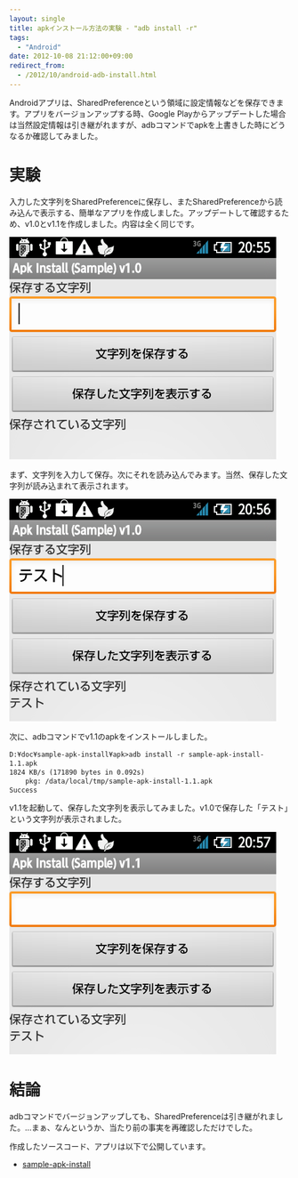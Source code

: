 ```yaml
---
layout: single
title: apkインストール方法の実験 - "adb install -r"
tags:
  - "Android"
date: 2012-10-08 21:12:00+09:00
redirect_from:
  - /2012/10/android-adb-install.html
---
```


Androidアプリは、SharedPreferenceという領域に設定情報などを保存できます。アプリをバージョンアップする時、Google Playからアップデートした場合は当然設定情報は引き継がれますが、adbコマンドでapkを上書きした時にどうなるか確認してみました。

<!--more-->

# 実験

入力した文字列をSharedPreferenceに保存し、またSharedPreferenceから読み込んで表示する、簡単なアプリを作成しました。アップデートして確認するため、v1.0とv1.1を作成しました。内容は全く同じです。

![](/assets/img/2012-10-08-verifying-how-to-install-apk/001.png)

まず、文字列を入力して保存。次にそれを読み込んでみます。当然、保存した文字列が読み込まれて表示されます。

![](/assets/img/2012-10-08-verifying-how-to-install-apk/002.png)

次に、adbコマンドでv1.1のapkをインストールしました。

```
D:¥doc¥sample-apk-install¥apk>adb install -r sample-apk-install-1.1.apk
1824 KB/s (171890 bytes in 0.092s)
    pkg: /data/local/tmp/sample-apk-install-1.1.apk
Success
```

v1.1を起動して、保存した文字列を表示してみました。v1.0で保存した「テスト」という文字列が表示されました。

![](/assets/img/2012-10-08-verifying-how-to-install-apk/003.png)

# 結論

adbコマンドでバージョンアップしても、SharedPreferenceは引き継がれました。…まぁ、なんというか、当たり前の事実を再確認しただけでした。

作成したソースコード、アプリは以下で公開しています。

* [sample-apk-install](https://bitbucket.org/u6k/sample-apk-install/)
